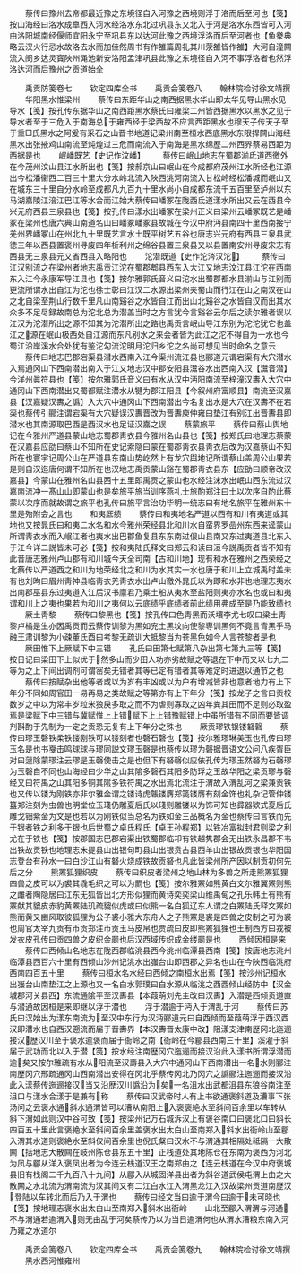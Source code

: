 <!-- { "loadSidebar": true } -->
　　蔡传曰豫州去帝都最近豫之东境径自入河豫之西境则浮于洛而后至河也【笺】按山海经曰洛水成臯西入河水经洛水东北过巩县东又北入于河是洛水东西皆可入河由洛阳城南经偃师宜阳永宁至巩县东以达河此豫之西境浮洛而后至河者也【鱼豢典略云汉火行忌水故洛去水而加佳然周书有作雒篇周礼其川荥雒皆作雒】大河自潼闗流入阌乡达灵寳陜州渑池新安洛阳孟津巩县此豫之东境径自入河不事浮洛者也然浮洛达河而后豫州之贡道始全

　　禹贡防笺卷七
　　钦定四库全书
　　禹贡会笺卷八
　　翰林院检讨徐文靖撰
　　华阳黑水惟梁州
　　蔡传曰东距华山之南西据黑水华山即太华见导山黑水见导水【笺】按孔传东据华山之南西距黑水蔡氏曰雍梁二州皆西据黑水以黑水之见于导水者至于三危入于南海总于雍西经于梁西故不应言西距黑水也穆天子传天子至于重□氏黑水之阿爰有采石之山晋书地道记梁州南至桓水西底黑水东限捍闗山海经黑水出张掖鸡山南流至炖煌过三危而南流入于南海是黑水绵歴二州西界蔡易西距为西据是也
　　岷嶓既艺【史记作汶嶓】
　　蔡传曰岷山地志在蜀郡湔氐道西徼外在今茂州汶山县江水所出也【笺】按郝京山曰岷山在今成都府茂州江水所经也江源出今松潘衞西二百三十里大分水岭北流入陜西洮河南流入甘松岭经松潘城而岷山又在城东三十里自分水岭至成都凡九百九十里水尚小自成都东流千五百里至泸州以东马湖嘉陵江涪江巴江等水合而江始大蔡传曰嶓冢在陇西氐道漾水所出又云在西县今兴元府西县三泉县也【笺】按孔传曰漾水出嶓冢在梁州正义曰梁州云嶓冢既艺是嶓冢在梁州也唐六典山南道名山曰嶓冢嶓冢县故城在今汉中府沔县南四十里西南接宁羌州界嶓冢山在州北九十里既艺言水土既平树艺五谷也唐志兴元府有西县三泉县武徳三年以西县置褒州寻废四年析利州之绵谷县置三泉县又以县置南安州寻废宋志有西县无三泉县元又省西县入略阳也
　　沱潜既道【史作沱涔汉沱】
　　蔡传曰江汉别流之在梁州者地志禹贡江沱在蜀郡郫县西东入大江又地志汶江县江沱在西南东入江今永康军导江县也【笺】按尔雅郭氏音义曰沱水出蜀郡都水县湔山与江别而更流所谓水出自江为沱也徐士彰曰江汉二水源出梁州夹蜀山而行江在山之南汉在山之北自梁至荆山行数千里凡山南谿谷之水皆自江而出山北谿谷之水皆自汉而出其水众多不足尽録故南总为沱北总为潜盖当时之方言犹今言谿谷云尔后之读尔雅者误以江汉为沱潜所出之源不知其为沱潜所出之路也禹贡言岷山导江东别为沱沱犹它也盖江之源在岷山极西处自江源而东凡别水之来会者皆为此江之沱不得自为一水也今蜀江沿岸溪水合处犹有鉴沱勾流沱明月沱归乡沱之名尚可想见当时命名之意云
　　蔡传曰地志巴郡宕渠县潜水西南入江今渠州流江县也郦道元谓宕渠有大穴潜水入焉通冈山下西南潜出南入于江又地志汉中郡安阳县灊谷水出西南入汉【灊音潜】今洋州眞符县也【笺】按尔雅郭氏音义曰有水从汉中沔阳南流至梓潼汉夀入大穴中通冈山下西南潜出又蜀都赋注潜水从犍为郡江阳县【今叙州府富顺县】南流至汉嘉县【汉嘉疑汉夀之譌】入大穴中通冈山下西南潜出今名复出水是大穴在汉夀不在宕渠也蔡传引郦注谓宕渠有大穴疑误汉夀晋改为晋夀庾仲雍曰垫江有别江出晋夀县即潜水也其南源取巴西是西汉水也足证汉嘉之误
　　蔡蒙旅平
　　蔡传曰蔡山舆地记在今雅州严道县蒙山地志蜀郡靑衣县今雅州名山县也【笺】按郑氏曰地理志蔡蒙在汉嘉县应劭曰蔡山不知所在史记索隐曰蒙在蜀郡靑衣县靑衣后改为汉嘉蔡山不知所在也寰宇记周公山在严道县东南山势屹然上有龙穴舆地记所谓蔡山盖周公山果若是则自汉迄唐何谓不知所在也汉地志禹贡蒙山谿在蜀郡靑衣县东【应劭曰顺帝改汉嘉县】今蒙山在雅州名山县西十五里即禹贡之蒙山也水经注沫水出岷山西东流过汉嘉南流冲一髙山山即蒙山也是矣旅平旅当训序燕礼士旅酌郑注曰士以次序自酌此蔡蒙以次序而就故谓之旅平也孔传曰旅平言治功毕明一统志曰有地名旅平在雅州东十里是殆附会之言也
　　和夷厎绩
　　蔡传曰和夷地名严道以西有和川有夷道或其地也又按晁氏曰和夷二水名和水今雅州荣经县北和川水自蛮界罗嵒州东西来迳蒙山所谓靑衣水而入岷江者也夷水出巴郡鱼复县东东南过佷山县南又东过夷道县北东入于江今详二説皆未可必【笺】按和夷陆氏释文曰郑云和读曰洹今説禹贡者皆不知有此音唐志雅州卢山郡有和川城今天全司南【古和川地】现有和水在雅州之西荣经之北蔡传以严道西之和川为地荣经北之和川为水其实一水也唐于和川上立城禹时盖未有也刘昫曰眉州靑神县临靑衣羌靑衣水出卢山徼外晁氏以为即和水非也地理志夷水出南郡巫县东过夷道入江后汉书廪君乃乘土船从夷水至盐阳则夷亦水名也或曰和夷谓和川上之夷也果若为和川之夷何以云底绩乎底绩者前此绩用弗成至是乃能致绩也
　　厥土靑黎
　　蔡传曰黎黑也【笺】按孔传曰色靑黑而沃壤李尤七叹曰梁土靑黎卢橘是生亦因禹贡而云蔡传训黎为黒如兖土黑坟向使黎専训黑何不竟言青黑乎马融王肃训黎为小疎董氏酉曰考黎无疏训大抵黎当为苍黑色如今人言苍黎者是也
　　厥田惟下上厥赋下中三错
　　孔氏曰田第七赋第八杂出第七第九三等【笺】按日记曰梁田下上似优于然多山而少田人功亦劣故赋之等退在下中而又以七九二等为之上下间出调剂可谓宻矣无错者其等已定有错者其等难定时进退以通节之也
　　蔡传曰按赋杂出他等者或以为岁有丰凶或以为户有增减皆非也意者地力有上下年分不同如周官田一易再易之类故赋之等第亦有上下年分【笺】按龙子之言曰贡校数岁之中以为常丰岁粒米狼戾多取之而不为虐则寡取之凶年粪其田而不足则必取盈焉是梁赋下中三错与冀赋惟上上错赋下上上错豫赋错上中虽所错有不同而要皆调剂斟酌于先制为一定之贡恐无复有上下年分之殊也
　　厥贡璆铁银镂砮磬
　　蔡传曰璆玉磬铁柔铁镂刚铁可以镂刻者也磬石磬也【笺】按尔雅璆琳美玉也孔传曰璆玉名是也书戛击鸣球球与璆同説文璆玉磬是也蔡传以璆为磬据晋语文公问八疾胥臣对曰蘧除蒙璆注云璆是玉磬使击之是也但下有砮磬似应依孔传为璆玉然砮为石磬璆为玉磬自不同也山海经曰少华之山其隂多磬石其阳多防琈之玉故华阳之梁贡璆与磬经又曰符禺之山其阳多铜其隂多铁符禺之水出焉北流注于渭故入渭乱河之梁兼贡铁也又传以镂为刚铁亦非尔雅金谓之镂诗虎韔镂膺郑笺镂膺有刻金饰也礼杂记管仲镂簋郑注刻为虫兽也明堂位玉琖仍雕夏后氏以琖则雕镂以为饰可知也彛器欵式夏后氏雕戈钿紫金为文是也若以为刚铁似当总名为铁如金三品概名为金也蔡传曰言铁而先于银者铁之利多于银也后世蜀之卓氏程氏【卓王孙程郑】以铁冶富拟封君则梁之利尤在于铁也【笺】按郡国志巴郡宕渠出铁蜀郡临卭有铁越隽郡会无出铁永昌郡不韦出铁故贡铁也地理志朱提县山出银句町县山出银贲古县西羊山出银故贡银也华阳国志登台有孙水一曰白沙江山有砮火烧成铁故贡砮也凡此皆梁州所产因以制贡初何先后之分
　　熊罴狐狸织皮
　　蔡传曰织皮者梁州之地山林为多兽之所走熊罴狐狸四兽之皮可以为裘其毳毛织之可以为罽也【笺】按尔雅罴如熊黄白文尔雅翼罴则熊之雌者陶隐居曰江东无狐皆出北方形似狸而黄诗奕奕梁山维禹甸之孔乐韩土有熊有罴献其貔皮赤豹黄罴陆玑疏貔似虎或曰似熊一名白狐辽东人谓之白罴陆氏释文罴如熊而黄又豳风取彼狐狸为公子裘小雅大东舟人之子熊罴是裘是四兽之皮制之可为裘也周官太宰九贡有币贡郑注币贡玉马皮帛也贾疏曰皮即熊罴狐狸也王制西方曰戎被发衣皮孔传曰贡四兽之皮织金罽也后汉西域传织成金缕罽是也
　　西倾因桓是来
　　蔡传曰西倾山名地志在陇西郡临洮县西今洮州临潭县西南【笺】按唐地志洮州临潭县西百六十里有西倾山沙州记洮水出嵹台山即西郡之异名也山在今陜西临洮府西南四百五十里
　　蔡传曰桓水名水经曰西倾之南桓水出焉【笺】按沙州记桓水出嵹台山南垫江之上源也又一名白水郭璞曰白水源从临洮之西西倾山经防中【汉金城郡河关县西】东流通隂平至汉夀县【本葭萌刘先主改曰汉夀】入潜是西倾贡道直与潜通故因桓是来即继以浮于潜也
　　浮于潜逾于沔入于渭乱于河
　　蔡传曰苏氏曰汉始出为漾东南流为至汉中东行为汉沔郦道元曰自西倾而至葭萌浮于西汉西汉即潜水也自西汉遡流而届于晋夀界【本汉夀晋太康中改】阻漾支津南歴冈北迤逦接汉歴汉川至于褒水逾褒而届于衙岭之南【衙岭在今郿县西南三十里】溪灌于斜届于武功而北以入于潜【笺】按水经注南歴冈穴迤逦而接汉沿此入漾书所谓浮潜而逾矣又按尔雅疏有水从阳流至汉夀县入大穴中通冈山下西南潜出一名水则郦注南歴冈穴邢疏通冈山西南潜出安得在冈北乎蔡传冈北乃冈穴之譌郦注迤逦而接汉沿此入漾蔡传迤逦接汉当又沿歴汉川譌沿为矣一名沮水出武都沮县东狼谷南注至沮口与漾水合漾于是兼有称
　　蔡传曰汉武帝时人有上书欲通褒斜道及漕事下张汤问之云褒水通斜水通渭皆可以漕从南阳上入褒褒絶水至斜间百余里以车转从斜下渭如此则汉中谷可致【笺】按梁州记万石城泝汉上有褒谷南口曰褒北口曰斜长四百五十里此言褒絶水至斜间百余里盖褒水出太白山至南郑入斜水出衙岭山至郿入渭其水道则褒絶水至斜仅间百余里也倪氏粲曰汉水不与渭通其相隔处祗隔一大散闗【括地志大散闗在岐州陈仓县东五十里】正栈道处其地陈仓在东南为褒西为河北为凤与郿从洋入褒凤出者为今连云栈道汉王之南郑由之【连云栈道在今汉中府褒城县旧有栈阁二千九百八十九间】从郿入从城固洋县出者为斜谷道武侯屯渭上由之大散闗之水北流为渭南流为汉其间又有二江白水江入渭黑龙江入汉故梁州贡道南歴汉登陆以车转北而后乃入于渭也
　　蔡传曰经文当曰逾于渭今曰逾于未可晓也【笺】按地理志褒水出太白山至南郑入斜水出衙岭
　　山北至郿入渭渭与河通不与渭通若逾渭入则无由乱于河矣蔡传乃以为当日逾渭何也从渭水漕粮东南入河乃雍之水道尔

　　禹贡会笺卷八
　　钦定四库全书
　　禹贡会笺卷九
　　翰林院检讨徐文靖撰
　　黑水西河惟雍州
